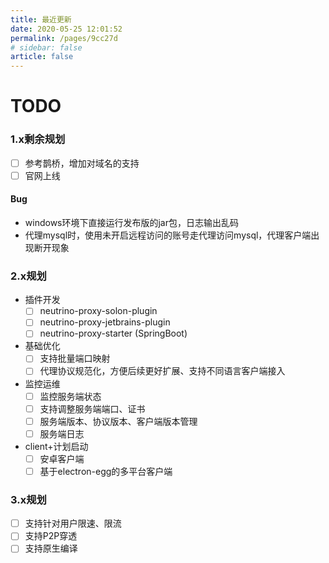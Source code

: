 ```yaml
---
title: 最近更新
date: 2020-05-25 12:01:52
permalink: /pages/9cc27d
# sidebar: false
article: false
---
```


# TODO

### 1.x剩余规划
- [ ] 参考鹊桥，增加对域名的支持
- [ ] 官网上线

####  Bug
- windows环境下直接运行发布版的jar包，日志输出乱码
- 代理mysql时，使用未开启远程访问的账号走代理访问mysql，代理客户端出现断开现象

### 2.x规划
- 插件开发
    - [ ] neutrino-proxy-solon-plugin
    - [ ] neutrino-proxy-jetbrains-plugin
    - [ ] neutrino-proxy-starter (SpringBoot)
- 基础优化
    - [ ] 支持批量端口映射
    - [ ] 代理协议规范化，方便后续更好扩展、支持不同语言客户端接入
- 监控运维
    - [ ] 监控服务端状态
    - [ ] 支持调整服务端端口、证书
    - [ ] 服务端版本、协议版本、客户端版本管理
    - [ ] 服务端日志
- client+计划启动
    - [ ] 安卓客户端
    - [ ] 基于electron-egg的多平台客户端

### 3.x规划
- [ ] 支持针对用户限速、限流
- [ ] 支持P2P穿透
- [ ] 支持原生编译
